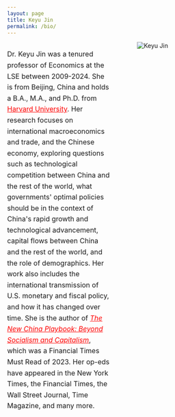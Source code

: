 ```yaml
---
layout: page
title: Keyu Jin
permalink: /bio/
---
```


<!-- Begin container for text and image layout -->
<div style="display: flex; align-items: flex-start; max-width: 1600px; margin: 0 auto;">

  <!-- Left side: Text content -->
  <div style="flex: 8; padding-right: 30px;">
    <p style="font-size: 16px; line-height: 1.6;">
      Dr. Keyu Jin was a tenured professor of Economics at the LSE between 2009-2024. She is from Beijing, China and holds a B.A., M.A., and Ph.D. from <a href="https://www.harvard.edu/" style="color:red;">Harvard University</a>. Her research focuses on international macroeconomics and trade, and the Chinese economy, exploring questions such as technological competition between China and the rest of the world, what governments' optimal policies should be in the context of China's rapid growth and technological advancement, capital flows between China and the rest of the world, and the role of demographics. Her work also includes the international transmission of U.S. monetary and fiscal policy, and how it has changed over time. She is the author of <a href="https://www.keyujin.co/the-new-china-playbook/" style="color:red; font-style: italic;">The New China Playbook: Beyond Socialism and Capitalism</a>, which was a Financial Times Must Read of 2023. Her op-eds have appeared in the New York Times, the Financial Times, the Wall Street Journal, Time Magazine, and many more.
    </p>
  </div>

  <!-- Right side: Image -->
  <div style="flex: 2; padding-left: 30px;">
    <img src="{{ site.baseurl }}/images/11.jpg" alt="Keyu Jin" style="max-width: 100%; height: auto; min-width: 200px; max-width: 400px;">
  </div>

</div>
<!-- End container for text and image layout -->
